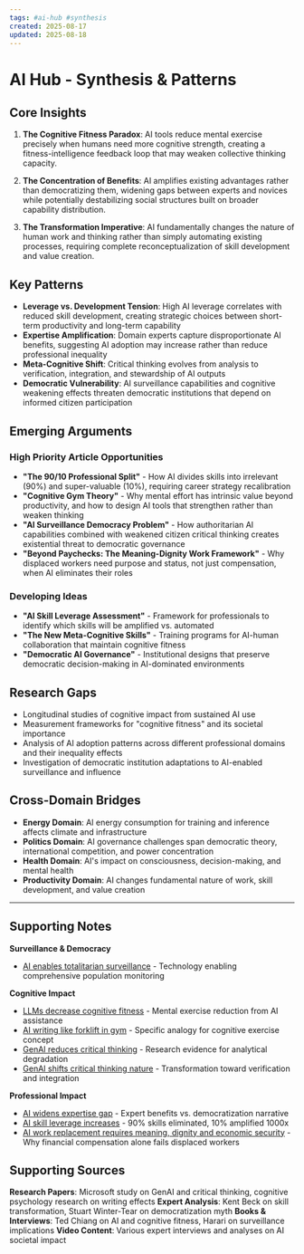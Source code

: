 ```yaml
---
tags: #ai-hub #synthesis
created: 2025-08-17
updated: 2025-08-18
---
```


# AI Hub - Synthesis & Patterns

## Core Insights

1. **The Cognitive Fitness Paradox**: AI tools reduce mental exercise precisely when humans need more cognitive strength, creating a fitness-intelligence feedback loop that may weaken collective thinking capacity.

2. **The Concentration of Benefits**: AI amplifies existing advantages rather than democratizing them, widening gaps between experts and novices while potentially destabilizing social structures built on broader capability distribution.

3. **The Transformation Imperative**: AI fundamentally changes the nature of human work and thinking rather than simply automating existing processes, requiring complete reconceptualization of skill development and value creation.

## Key Patterns

- **Leverage vs. Development Tension**: High AI leverage correlates with reduced skill development, creating strategic choices between short-term productivity and long-term capability
- **Expertise Amplification**: Domain experts capture disproportionate AI benefits, suggesting AI adoption may increase rather than reduce professional inequality
- **Meta-Cognitive Shift**: Critical thinking evolves from analysis to verification, integration, and stewardship of AI outputs
- **Democratic Vulnerability**: AI surveillance capabilities and cognitive weakening effects threaten democratic institutions that depend on informed citizen participation

## Emerging Arguments

### High Priority Article Opportunities

- **"The 90/10 Professional Split"** - How AI divides skills into irrelevant (90%) and super-valuable (10%), requiring career strategy recalibration
- **"Cognitive Gym Theory"** - Why mental effort has intrinsic value beyond productivity, and how to design AI tools that strengthen rather than weaken thinking
- **"AI Surveillance Democracy Problem"** - How authoritarian AI capabilities combined with weakened citizen critical thinking creates existential threat to democratic governance
- **"Beyond Paychecks: The Meaning-Dignity Work Framework"** - Why displaced workers need purpose and status, not just compensation, when AI eliminates their roles

### Developing Ideas

- **"AI Skill Leverage Assessment"** - Framework for professionals to identify which skills will be amplified vs. automated
- **"The New Meta-Cognitive Skills"** - Training programs for AI-human collaboration that maintain cognitive fitness
- **"Democratic AI Governance"** - Institutional designs that preserve democratic decision-making in AI-dominated environments

## Research Gaps

- Longitudinal studies of cognitive impact from sustained AI use
- Measurement frameworks for "cognitive fitness" and its societal importance
- Analysis of AI adoption patterns across different professional domains and their inequality effects
- Investigation of democratic institution adaptations to AI-enabled surveillance and influence

## Cross-Domain Bridges

- **Energy Domain**: AI energy consumption for training and inference affects climate and infrastructure
- **Politics Domain**: AI governance challenges span democratic theory, international competition, and power concentration
- **Health Domain**: AI's impact on consciousness, decision-making, and mental health
- **Productivity Domain**: AI changes fundamental nature of work, skill development, and value creation

---

## Supporting Notes

**Surveillance & Democracy**
- [AI enables totalitarian surveillance](ai-surveillance-democracy.md) - Technology enabling comprehensive population monitoring

**Cognitive Impact**
- [LLMs decrease cognitive fitness](ai-cognitive-fitness-decline.md) - Mental exercise reduction from AI assistance
- [AI writing like forklift in gym](ai-writing-forklift-gym.md) - Specific analogy for cognitive exercise concept
- [GenAI reduces critical thinking](ai-critical-thinking-decline.md) - Research evidence for analytical degradation
- [GenAI shifts critical thinking nature](ai-critical-thinking-shifts.md) - Transformation toward verification and integration

**Professional Impact** 
- [AI widens expertise gap](ai-expertise-gap-widens.md) - Expert benefits vs. democratization narrative
- [AI skill leverage increases](ai-skill-leverage-amplifies.md) - 90% skills eliminated, 10% amplified 1000x
- [AI work replacement requires meaning, dignity and economic security](ai-work-replacement-meaning-dignity.md) - Why financial compensation alone fails displaced workers

## Supporting Sources

**Research Papers**: Microsoft study on GenAI and critical thinking, cognitive psychology research on writing effects
**Expert Analysis**: Kent Beck on skill transformation, Stuart Winter-Tear on democratization myth
**Books & Interviews**: Ted Chiang on AI and cognitive fitness, Harari on surveillance implications
**Video Content**: Various expert interviews and analyses on AI societal impact